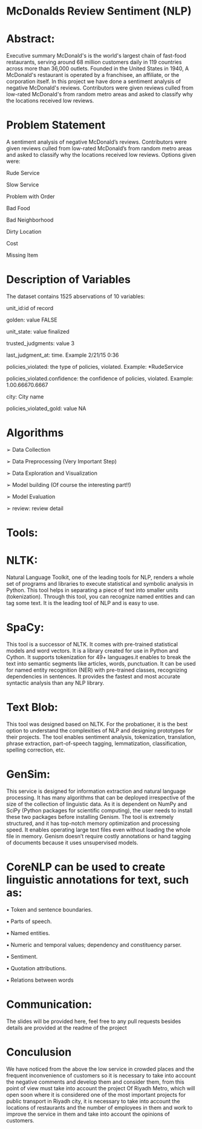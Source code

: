 # McDonalds Review Sentiment (NLP)

# Abstract:
Executive summary McDonald's is the world's largest chain of fast-food restaurants, serving 
around 68 million customers daily in 119 countries across more than 36,000 outlets. Founded in 
the United States in 1940, A McDonald's restaurant is operated by a franchisee, an affiliate, or 
the corporation itself. In this project we have done a sentiment analysis of negative McDonald's 
reviews. Contributors were given reviews culled from low-rated McDonald's from random metro 
areas and asked to classify why the locations received low reviews.

# Problem Statement
A sentiment analysis of negative McDonald’s reviews. Contributors were given reviews culled from low-rated McDonald’s from random metro areas and asked to classify why the locations received low reviews. Options given were:

Rude Service

Slow Service

Problem with Order

Bad Food

Bad Neighborhood

Dirty Location

Cost

Missing Item

# Description of Variables
The dataset contains 1525 abservations of 10 variables:

 unit_id:id of record

golden: value FALSE

unit_state: value finalized

trusted_judgments: value 3

last_judgment_at: time. Example 2/21/15 0:36

policies_violated: the type of policies, violated. Example: *RudeService

policies_violated.confidence: the confidence of policies, violated. Example: 1.00.66670.6667

city: City name

policies_violated_gold: value NA


# Algorithms
➢ Data Collection

➢ Data Preprocessing (Very Important Step)

➢ Data Exploration and Visualization

➢ Model building (Of course the interesting part!!)

➢ Model Evaluation

➢ review: review detail

# Tools:
# NLTK:
Natural Language Toolkit, one of the leading tools for NLP, renders a whole set of 
programs and libraries to execute statistical and symbolic analysis in Python. This tool helps in 
separating a piece of text into smaller units (tokenization). Through this tool, you can recognize 
named entities and can tag some text. It is the leading tool of NLP and is easy to use.

# SpaCy: 
This tool is a successor of NLTK. It comes with pre-trained statistical models and word 
vectors. It is a library created for use in Python and Cython. It supports tokenization for 49+ 
languages.it enables to break the text into semantic segments like articles, words, punctuation. It 
can be used for named entity recognition (NER) with pre-trained classes, recognizing 
dependencies in sentences. It provides the fastest and most accurate syntactic analysis than any 
NLP library.

# Text Blob: 
This tool was designed based on NLTK. For the probationer, it is the best option to 
understand the complexities of NLP and designing prototypes for their projects. The tool enables 
sentiment analysis, tokenization, translation, phrase extraction, part-of-speech tagging, 
lemmatization, classification, spelling correction, etc.

# GenSim:
This service is designed for information extraction and natural language processing. It 
has many algorithms that can be deployed irrespective of the size of the collection of linguistic 
data. As it is dependent on NumPy and SciPy (Python packages for scientific computing), the 
user needs to install these two packages before installing Genism. The tool is extremely 
structured, and it has top-notch memory optimization and processing speed. It enables operating 
large text files even without loading the whole file in memory. Genism doesn’t require costly 
annotations or hand tagging of documents because it uses unsupervised models.

# CoreNLP can be used to create linguistic annotations for text, such as:
• Token and sentence boundaries.

• Parts of speech.

• Named entities.

• Numeric and temporal values; dependency and constituency parser.

• Sentiment.

• Quotation attributions.

• Relations between words

# Communication:
The slides will be provided here, feel free to any pull requests besides details are 
provided at the readme of the project

# Conculusion 
We have noticed from the above the low service in crowded places and the frequent inconvenience of customers so it is necessary to take into account 
the negative comments and develop them and consider them, from this point of view must take into account the project Of Riyadh Metro, which will open soon where it is considered one of the most important projects for public transport in Riyadh city, it is necessary to take into account the locations of restaurants and the number of employees in them and work to improve the service in them and take into account the opinions of customers.

